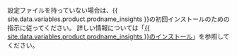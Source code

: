 設定ファイルを持っていない場合は、{{ site.data.variables.product.prodname_insights }}の初回インストールのための指示に従ってください。 詳しい情報については「[{{ site.data.variables.product.prodname_insights }}のインストール](/insights/installing-and-configuring-github-insights/installing-github-insights#installing-github-insights)」を参照してください。
